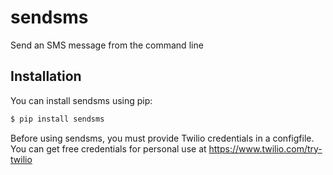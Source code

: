 # sendsms
Send an SMS message from the command line

## Installation
You can install sendsms using pip:
```bash
$ pip install sendsms
```
Before using sendsms, you must provide Twilio credentials in a configfile.
You can get free credentials for personal use at
https://www.twilio.com/try-twilio
